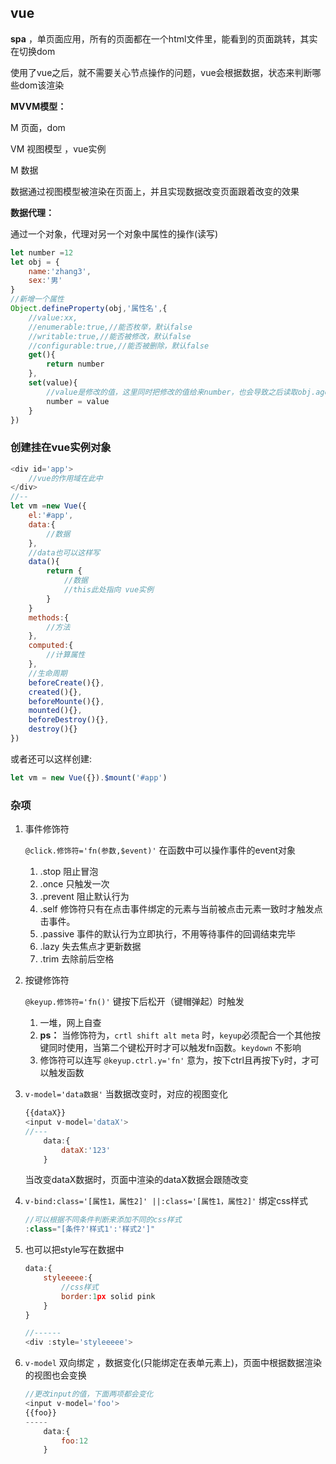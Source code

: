 ## vue

**spa** ，单页面应用，所有的页面都在一个html文件里，能看到的页面跳转，其实在切换dom

使用了vue之后，就不需要关心节点操作的问题，vue会根据数据，状态来判断哪些dom该渲染



**MVVM模型：**

M 页面，dom

VM 视图模型 ，vue实例

M 数据

数据通过视图模型被渲染在页面上，并且实现数据改变页面跟着改变的效果



**数据代理：**

通过一个对象，代理对另一个对象中属性的操作(读写)

```js
let number =12
let obj = {
    name:'zhang3',
    sex:'男'
}
//新增一个属性
Object.defineProperty(obj,'属性名',{
    //value:xx,
    //enumerable:true,//能否枚举，默认false
    //writable:true,//能否被修改，默认false
    //configurable:true,//能否被删除，默认false
    get(){
        return number
    },
    set(value){
        //value是修改的值，这里同时把修改的值给来number，也会导致之后读取obj.age时，age指向的number也改变。其实就是通过set让不相干的两个数据关联来起来
        number = value
    }
})
```





### 创建挂在vue实例对象

```js
<div id='app'>
	//vue的作用域在此中    
</div>
//--
let vm =new Vue({
    el:'#app',
    data:{
        //数据
    },
    //data也可以这样写
    data(){
        return {
            //数据
            //this此处指向 vue实例
        }
    }
    methods:{
        //方法
    },
    computed:{
        //计算属性
    },
    //生命周期
    beforeCreate(){},
    created(){},
    beforeMounte(){},
    mounted(){},
    beforeDestroy(){},
    destroy(){}
})
```

或者还可以这样创建:

```js
let vm = new Vue({}).$mount('#app')
```









### 杂项 

1. 事件修饰符

   `@click.修饰符='fn(参数,$event)'`  在函数中可以操作事件的event对象

   1.  .stop 阻止冒泡
   2.  .once 只触发一次
   3.  .prevent 阻止默认行为
   4.  .self  修饰符只有在点击事件绑定的元素与当前被点击元素一致时才触发点击事件。
   5.  .passive 事件的默认行为立即执行，不用等待事件的回调结束完毕
   6.  .lazy 失去焦点才更新数据
   7.  .trim 去除前后空格

2. 按键修饰符

   `@keyup.修饰符='fn()'` 键按下后松开（键帽弹起）时触发

   1.  一堆，网上自查
   2.  **ps：** 当修饰符为，`crtl shift alt meta` 时，`keyup`必须配合一个其他按键同时使用，当第二个键松开时才可以触发fn函数。`keydown` 不影响
   3.  修饰符可以连写 `@keyup.ctrl.y='fn'` 意为，按下ctrl且再按下y时，才可以触发函数

3. `v-model='data数据'` 当数据改变时，对应的视图变化

   ```js
   {{dataX}}
   <input v-model='dataX'>
   //---
       data:{
           dataX:'123'
       }
   ```

   当改变dataX数据时，页面中渲染的dataX数据会跟随改变

   

4. `v-bind:class='[属性1，属性2]' ||:class='[属性1，属性2]'` 绑定css样式

   ```js
   //可以根据不同条件判断来添加不同的css样式
   :class="[条件?'样式1':'样式2']"
   ```

11. 也可以把style写在数据中

    ```js
    data:{
        styleeeee:{
            //css样式
            border:1px solid pink
        }
    }
    
    //------
    <div :style='styleeeee'>
    ```

12. `v-model` 双向绑定 ，数据变化(只能绑定在表单元素上)，页面中根据数据渲染的视图也会变换

    ```js
    //更改input的值，下面两项都会变化
    <input v-model='foo'>
    {{foo}}
    -----
        data:{
            foo:12
        }
    ```

    